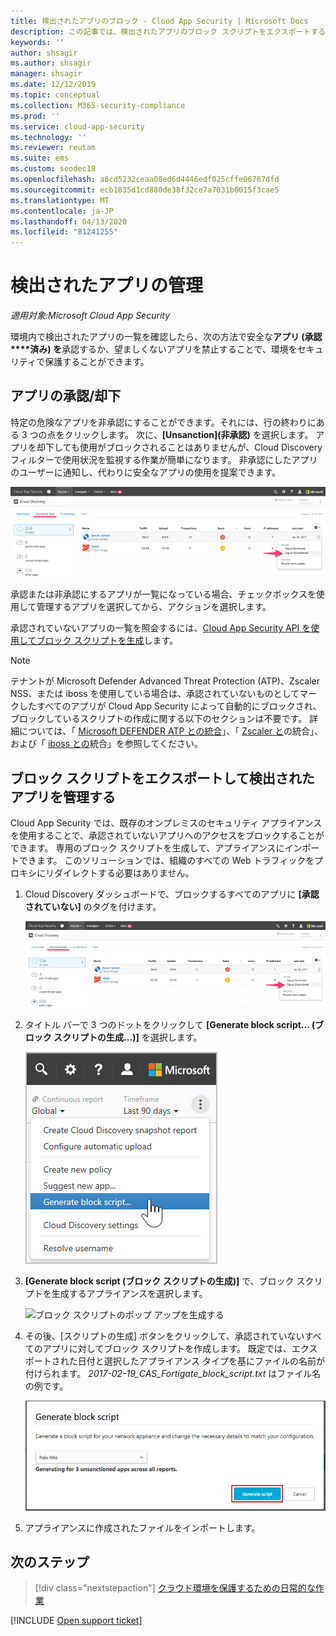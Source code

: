 ```yaml
---
title: 検出されたアプリのブロック - Cloud App Security | Microsoft Docs
description: この記事では、検出されたアプリのブロック スクリプトをエクスポートする手順について説明します。
keywords: ''
author: shsagir
ms.author: shsagir
manager: shsagir
ms.date: 12/12/2019
ms.topic: conceptual
ms.collection: M365-security-compliance
ms.prod: ''
ms.service: cloud-app-security
ms.technology: ''
ms.reviewer: reutam
ms.suite: ems
ms.custom: seodec18
ms.openlocfilehash: a8cd5232ceaa08ed6d4446edf025cffe06787dfd
ms.sourcegitcommit: ecb1835d1cd880de38f32ce7a7031b0015f3cae5
ms.translationtype: MT
ms.contentlocale: ja-JP
ms.lasthandoff: 04/13/2020
ms.locfileid: "81241255"
---
```

# <a name="govern-discovered-apps"></a>検出されたアプリの管理

*適用対象:Microsoft Cloud App Security*

環境内で検出されたアプリの一覧を確認したら、次の方法で安全な**アプリ (承認****済み) を**承認するか、望ましくないアプリを禁止することで、環境をセキュリティで保護することができます。

## <a name="sanctioningunsanctioning-an-app"></a><a name="BKMK_SanctionApp"></a>アプリの承認/却下

特定の危険なアプリを非承認にすることができます。それには、行の終わりにある 3 つの点をクリックします。 次に、**[Unsanction]\(非承認\)** を選択します。 アプリを却下しても使用がブロックされることはありませんが、Cloud Discovery フィルターで使用状況を監視する作業が簡単になります。 非承認にしたアプリのユーザーに通知し、代わりに安全なアプリの使用を提案できます。

![[承認されていない] のタグを付ける](media/tag-as-unsanctioned.png)

承認または非承認にするアプリが一覧になっている場合、チェックボックスを使用して管理するアプリを選択してから、アクションを選択します。

承認されていないアプリの一覧を照会するには、[Cloud App Security API を使用してブロック スクリプトを生成](https://us.portal.cloudappsecurity.com/api-docs/#generate-block-script)します。

> [!NOTE]
> テナントが Microsoft Defender Advanced Threat Protection (ATP)、Zscaler NSS、または iboss を使用している場合は、承認されていないものとしてマークしたすべてのアプリが Cloud App Security によって自動的にブロックされ、ブロックしているスクリプトの作成に関する以下のセクションは不要です。 詳細については、「 [Microsoft DEFENDER ATP との統合](wdatp-integration.md)」、「 [Zscaler と](zscaler-integration.md)の統合」、および「 [iboss との](iboss-integration.md)統合」を参照してください。

## <a name="export-a-block-script-to-govern-discovered-apps"></a>ブロック スクリプトをエクスポートして検出されたアプリを管理する

Cloud App Security では、既存のオンプレミスのセキュリティ アプライアンスを使用することで、承認されていないアプリへのアクセスをブロックすることができます。 専用のブロック スクリプトを生成して、アプライアンスにインポートできます。 このソリューションでは、組織のすべての Web トラフィックをプロキシにリダイレクトする必要はありません。

1. Cloud Discovery ダッシュボードで、ブロックするすべてのアプリに **[承認されていない]** のタグを付けます。

    ![[承認されていない] のタグを付ける](media/tag-as-unsanctioned.png)

2. タイトル バーで 3 つのドットをクリックして **[Generate block script... (ブロック スクリプトの生成...)]** を選択します。

    ![ブロック スクリプトを生成する](media/generate-block-script.png)

3. **[Generate block script (ブロック スクリプトの生成)]** で、ブロック スクリプトを生成するアプライアンスを選択します。

    ![ブロック スクリプトのポップ アップを生成する](media/generate-block-script-pop-up.png)

4. その後、[スクリプトの生成] ボタンをクリックして、承認されていないすべてのアプリに対してブロック スクリプトを作成します。 既定では、エクスポートされた日付と選択したアプライアンス タイプを基にファイルの名前が付けられます。 *2017-02-19_CAS_Fortigate_block_script.txt* はファイル名の例です。

   ![ブロック スクリプトのボタンを生成する](media/generate-block-script-button.png)

5. アプライアンスに作成されたファイルをインポートします。

## <a name="next-steps"></a>次のステップ

> [!div class="nextstepaction"]
> [クラウド環境を保護するための日常的な作業](daily-activities-to-protect-your-cloud-environment.md)

[!INCLUDE [Open support ticket](includes/support.md)]
